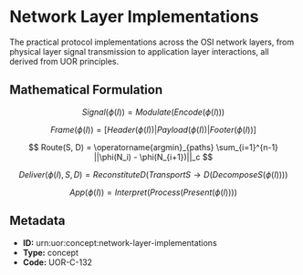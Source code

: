 # Network Layer Implementations

The practical protocol implementations across the OSI network layers, from physical layer signal transmission to application layer interactions, all derived from UOR principles.

## Mathematical Formulation

$$
Signal(\phi(I)) = Modulate(Encode(\phi(I)))
$$

$$
Frame(\phi(I)) = [Header(\phi(I)) | Payload(\phi(I)) | Footer(\phi(I))]
$$

$$
Route(S, D) = \operatorname{argmin}_{paths} \sum_{i=1}^{n-1} ||\phi(N_i) - \phi(N_{i+1})||_c
$$

$$
Deliver(\phi(I), S, D) = ReconstituteD(TransportS\rightarrow D(DecomposeS(\phi(I))))
$$

$$
App(\phi(I)) = Interpret(Process(Present(\phi(I))))
$$

## Metadata

- **ID:** urn:uor:concept:network-layer-implementations
- **Type:** concept
- **Code:** UOR-C-132
